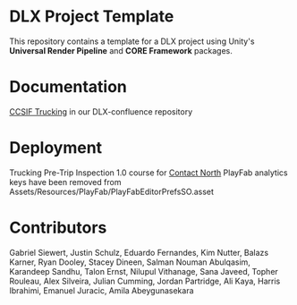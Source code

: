 # DLX Project Template

This repository contains a template for a DLX project using Unity's **Universal Render Pipeline** and **CORE Framework** packages.

# Documentation
[CCSIF Trucking](https://github.com/CC-Open-Learning/DLX-confluence/blob/main/RSM9.06---CCSIF-Trucking_1107918849.html) in our DLX-confluence repository

# Deployment
Trucking Pre-Trip Inspection 1.0 course for [Contact North](https://xrprojects.contactnorth.on)
PlayFab analytics keys have been removed from Assets/Resources/PlayFab/PlayFabEditorPrefsSO.asset

# Contributors
Gabriel Siewert,
Justin Schulz,
Eduardo Fernandes,
Kim Nutter,
Balazs Karner,
Ryan Dooley,
Stacey Dineen,
Salman Nouman Abulqasim,
Karandeep Sandhu,
Talon Ernst,
Nilupul Vithanage,
Sana Javeed,
Topher Rouleau,
Alex Silveira,
Julian Cumming,
Jordan Partridge,
Ali Kaya,
Harris Ibrahimi,
Emanuel Juracic,
Amila Abeygunasekara

